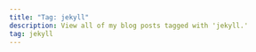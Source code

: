 ```yaml
---
title: "Tag: jekyll"
description: View all of my blog posts tagged with 'jekyll.'
tag: jekyll
---
```

